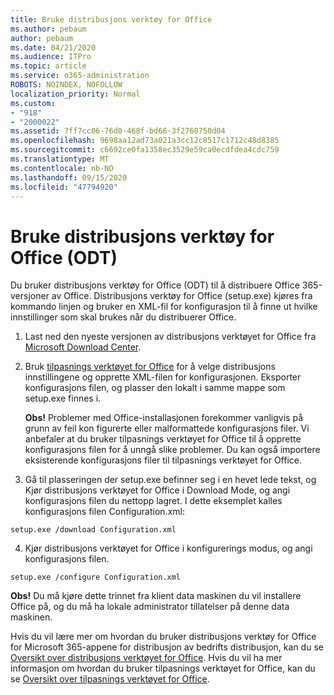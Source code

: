 ```yaml
---
title: Bruke distribusjons verktøy for Office
ms.author: pebaum
author: pebaum
ms.date: 04/21/2020
ms.audience: ITPro
ms.topic: article
ms.service: o365-administration
ROBOTS: NOINDEX, NOFOLLOW
localization_priority: Normal
ms.custom:
- "918"
- "2000022"
ms.assetid: 7ff7cc06-76d0-468f-bd66-3f2760750d04
ms.openlocfilehash: 9698aa12ad73a021a3cc12c8517c1712c48d8385
ms.sourcegitcommit: c6692ce0fa1358ec3529e59ca0ecdfdea4cdc759
ms.translationtype: MT
ms.contentlocale: nb-NO
ms.lasthandoff: 09/15/2020
ms.locfileid: "47794920"
---
```

# <a name="using-the-office-deployment-tool-odt"></a>Bruke distribusjons verktøy for Office (ODT)

Du bruker distribusjons verktøy for Office (ODT) til å distribuere Office 365-versjoner av Office. Distribusjons verktøy for Office (setup.exe) kjøres fra kommando linjen og bruker en XML-fil for konfigurasjon til å finne ut hvilke innstillinger som skal brukes når du distribuerer Office.
  
1. Last ned den nyeste versjonen av distribusjons verktøyet for Office fra [Microsoft Download Center](https://go.microsoft.com/fwlink/p/?LinkID=626065).

2. Bruk [tilpasnings verktøyet for Office](https://config.office.com) for å velge distribusjons innstillingene og opprette XML-filen for konfigurasjonen. Eksporter konfigurasjons filen, og plasser den lokalt i samme mappe som setup.exe finnes i.

    **Obs!** Problemer med Office-installasjonen forekommer vanligvis på grunn av feil kon figurerte eller malformattede konfigurasjons filer. Vi anbefaler at du bruker tilpasnings verktøyet for Office til å opprette konfigurasjons filen for å unngå slike problemer. Du kan også importere eksisterende konfigurasjons filer til tilpasnings verktøyet for Office.

3. Gå til plasseringen der setup.exe befinner seg i en hevet lede tekst, og Kjør distribusjons verktøyet for Office i Download Mode, og angi konfigurasjons filen du nettopp lagret. I dette eksemplet kalles konfigurasjons filen Configuration.xml:

```setup.exe /download Configuration.xml```

4. Kjør distribusjons verktøyet for Office i konfigurerings modus, og angi konfigurasjons filen.

```setup.exe /configure Configuration.xml```

**Obs!** Du må kjøre dette trinnet fra klient data maskinen du vil installere Office på, og du må ha lokale administrator tillatelser på denne data maskinen.

Hvis du vil lære mer om hvordan du bruker distribusjons verktøy for Office for Microsoft 365-appene for distribusjon av bedrifts distribusjon, kan du se [Oversikt over distribusjons verktøyet for Office](https://docs.microsoft.com/deployoffice/overview-office-deployment-tool). Hvis du vil ha mer informasjon om hvordan du bruker tilpasnings verktøyet for Office, kan du se [Oversikt over tilpasnings verktøyet for Office](https://docs.microsoft.com/DeployOffice/overview-of-the-office-customization-tool-for-click-to-run).
